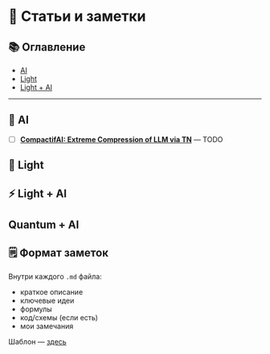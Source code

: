 # 🧠 Статьи и заметки

## 📚 Оглавление

- [AI](#-ai)
- [Light](#-light)
- [Light + AI](#-light--ai)

---

## 🧠 AI

- [ ] **[CompactifAI: Extreme Compression of LLM via TN](ai/CompactifAI.md)** — TODO

## 🔦 Light

## ⚡ Light + AI

## Quantum + AI

## 🗒 Формат заметок

Внутри каждого `.md` файла:  

- краткое описание
- ключевые идеи
- формулы
- код/схемы (если есть)
- мои замечания

Шаблон — [здесь](TEMPLATE.md)
